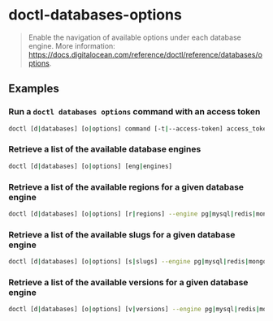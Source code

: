 # doctl-databases-options

> Enable the navigation of available options under each database engine. More information: <https://docs.digitalocean.com/reference/doctl/reference/databases/options>.

## Examples

### Run a `doctl databases options` command with an access token

```bash
doctl [d|databases] [o|options] command [-t|--access-token] access_token
```

### Retrieve a list of the available database engines

```bash
doctl [d|databases] [o|options] [eng|engines]
```

### Retrieve a list of the available regions for a given database engine

```bash
doctl [d|databases] [o|options] [r|regions] --engine pg|mysql|redis|mongodb
```

### Retrieve a list of the available slugs for a given database engine

```bash
doctl [d|databases] [o|options] [s|slugs] --engine pg|mysql|redis|mongodb
```

### Retrieve a list of the available versions for a given database engine

```bash
doctl [d|databases] [o|options] [v|versions] --engine pg|mysql|redis|mongodb
```
